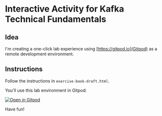 # Interactive Activity for Kafka Technical Fundamentals

## Idea

I'm creating a one-click lab experience using [https://gitpod.io](Gitpod) as a remote development environment.

## Instructions

Follow the instructions in `exercise-book-draft.html`. 

You'll use this lab environment in Gitpod:

[![Open in Gitpod](https://gitpod.io/button/open-in-gitpod.svg)](https://gitpod.io/#https://github.com/confluentinc/training-fundamentals-gitpod-lab-src)


Have fun!



